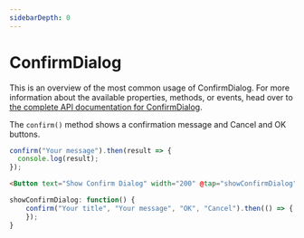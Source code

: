 ```yaml
---
sidebarDepth: 0
---
```


# ConfirmDialog

This is an overview of the most common usage of ConfirmDialog. For more information about the available properties, methods, or events, head over to [the complete API documentation for ConfirmDialog](https://docs.nativescript.org/api-reference/modules/_ui_dialogs_#confirm).

The `confirm()` method shows a confirmation message and Cancel and OK buttons.

```js
confirm("Your message").then(result => {
  console.log(result);
});
```

<DocExampleBox codeBox="https://codesandbox.io/s/m7xmj8xnxj">

```html
<Button text="Show Confirm Dialog" width="200" @tap="showConfirmDialog" />
```

```js
showConfirmDialog: function() {
    confirm("Your title", "Your message", "OK", "Cancel").then(() => {
    });
}
```

<ConfirmDialogDoc />
</DocExampleBox>
